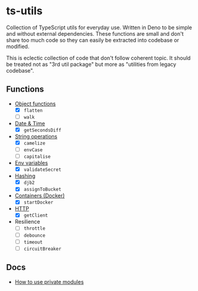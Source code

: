 # ts-utils

Collection of TypeScript utils for everyday use. Written in Deno to be simple
and without external dependencies. These functions are small and don't share too
much code so they can easily be extracted into codebase or modified.

This is eclectic collection of code that don't follow coherent topic. It should
be treated not as "3rd util package" but more as "utilities from legacy
codebase".

## Functions

- [Object functions](./obj.ts)
  - [x] `flatten`
  - [ ] `walk`
- [Date & Time](./time.ts)
  - [x] `getSecondsDiff`
- [String operations](./string.ts)
  - [x] `camelize`
  - [ ] `envCase`
  - [ ] `capitalise`
- [Env variables](./env.ts)
  - [x] `validateSecret`
- [Hashing](./hash.ts)
  - [x] `djb2`
  - [x] `assignToBucket`
- [Containers (Docker)](./oci.ts)
  - [x] `startDocker`
- [HTTP](./http.ts)
  - [x] `getClient`
- Resilience
  - [ ] `throttle`
  - [ ] `debounce`
  - [ ] `timeout`
  - [ ] `circuitBreaker`

## Docs

- [How to use private modules](https://deno.com/manual@v1.15.2/linking_to_external_code/private)
